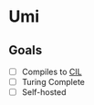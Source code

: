 # Umi

## Goals

-   [ ] Compiles to [CIL](https://en.wikipedia.org/wiki/Common_Intermediate_Language)
-   [ ] Turing Complete
-   [ ] Self-hosted

